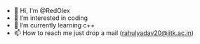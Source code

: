 - 👋 Hi, I’m @RedOlex
- 👀 I’m interested in coding
- 🌱 I’m currently learning c++
- 📫 How to reach me just drop a mail (rahulyadav20@iitk.ac.in)

<!---
RedOlex/RedOlex is a ✨ special ✨ repository because its `README.md` (this file) appears on your GitHub profile.
You can click the Preview link to take a look at your changes.
--->
